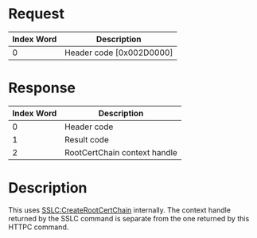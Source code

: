 # Request

| Index Word | Description                |
|------------|----------------------------|
| 0          | Header code \[0x002D0000\] |

# Response

| Index Word | Description                  |
|------------|------------------------------|
| 0          | Header code                  |
| 1          | Result code                  |
| 2          | RootCertChain context handle |

# Description

This uses
[SSLC:CreateRootCertChain](SSLC:CreateRootCertChain "wikilink")
internally. The context handle returned by the SSLC command is separate
from the one returned by this HTTPC command.